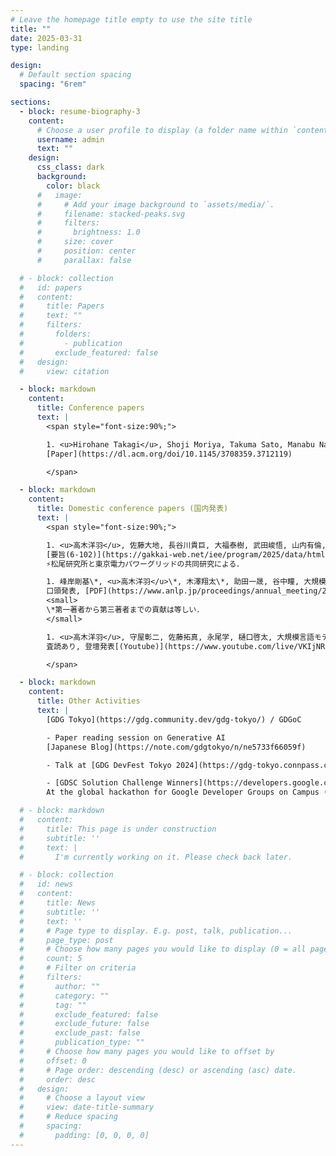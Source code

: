 ```yaml
---
# Leave the homepage title empty to use the site title
title: ""
date: 2025-03-31
type: landing

design:
  # Default section spacing
  spacing: "6rem"

sections:
  - block: resume-biography-3
    content:
      # Choose a user profile to display (a folder name within `content/authors/`)
      username: admin
      text: ""
    design:
      css_class: dark
      background:
        color: black
      #   image:
      #     # Add your image background to `assets/media/`.
      #     filename: stacked-peaks.svg
      #     filters:
      #       brightness: 1.0
      #     size: cover
      #     position: center
      #     parallax: false

  # - block: collection
  #   id: papers
  #   content:
  #     title: Papers
  #     text: ""
  #     filters:
  #       folders:
  #         - publication
  #       exclude_featured: false
  #   design:
  #     view: citation

  - block: markdown
    content:
      title: Conference papers
      text: |
        <span style="font-size:90%;">

        1. <u>Hirohane Takagi</u>, Shoji Moriya, Takuma Sato, Manabu Nagao, Keita Higuchi. (2025, March). A Framework for Efficient Development and Debugging of Role-Playing Agents with Large Language Models. In Proceedings of the 30th International Conference on Intelligent User Interfaces (pp. 70-88).  
        [Paper](https://dl.acm.org/doi/10.1145/3708359.3712119)

        </span>

  - block: markdown
    content:
      title: Domestic conference papers (国内発表)
      text: |
        <span style="font-size:90%;">

        1. <u>高木洋羽</u>, 佐藤大地, 長谷川貴巨, 大福泰樹, 武田峻悟, 山内有倫, 高橋孝樹, 国藤靖彦, 機械学習と波形補正を用いたスマートメーター計測値からPV出力と実需要への分離推定, 令和7年電気学会全国大会, (2025.3).  
        [要旨(6-102)](https://gakkai-web.net/iee/program/2025/data/html/general/general9.html)  
        ⚡︎松尾研究所と東京電力パワーグリッドの共同研究による．

        1. 峰岸剛基\*, <u>高木洋羽</u>\*, 木澤翔太\*, 助田一晟, 谷中瞳, 大規模言語モデルにおいて数値属性間で共有されるスケーリングベクトルの解析とその応用, 言語処理学会第31回年次大会, (2025.3).  
        口頭発表, [PDF](https://www.anlp.jp/proceedings/annual_meeting/2025/pdf_dir/A6-2.pdf)，若手奨励賞（対象487件中20件）🎉  
        <small>
        \*第一著者から第三著者までの貢献は等しい．
        </small>

        1. <u>高木洋羽</u>, 守屋彰二, 佐藤拓真, 永尾学, 樋口啓太, 大規模言語モデルを用いたロールプレイエージェントの効率的な開発と動作検証のためのフレームワーク, インタラクション2025, (2025.3).  
        査読あり, 登壇発表[(Youtube)](https://www.youtube.com/live/VKIjNRDV5Ds?feature=shared&t=2780), [Webカタログ(17)](https://www.interaction-ipsj.org/2025/web-catalog/)，[PDF] (後日公開予定)

        </span>

  - block: markdown
    content:
      title: Other Activities
      text: |
        [GDG Tokyo](https://gdg.community.dev/gdg-tokyo/) / GDGoC  

        - Paper reading session on Generative AI  
        [Japanese Blog](https://note.com/gdgtokyo/n/ne5733f66059f)

        - Talk at [GDG DevFest Tokyo 2024](https://gdg-tokyo.connpass.com/event/335192/) about the introduction of GDGoC.

        - [GDSC Solution Challenge Winners](https://developers.google.com/community/gdsc-solution-challenge/winners)  
        At the global hackathon for Google Developer Groups on Campus ([GDCoC](https://developers.google.com/community); formerly Google Developer Student Clubs), leading the UTokyo team to win the 2024 Global Top 100 award!

  # - block: markdown
  #   content:
  #     title: This page is under construction
  #     subtitle: ''
  #     text: |
  #       I'm currently working on it. Please check back later.

  # - block: collection
  #   id: news
  #   content:
  #     title: News
  #     subtitle: ''
  #     text: ''
  #     # Page type to display. E.g. post, talk, publication...
  #     page_type: post
  #     # Choose how many pages you would like to display (0 = all pages)
  #     count: 5
  #     # Filter on criteria
  #     filters:
  #       author: ""
  #       category: ""
  #       tag: ""
  #       exclude_featured: false
  #       exclude_future: false
  #       exclude_past: false
  #       publication_type: ""
  #     # Choose how many pages you would like to offset by
  #     offset: 0
  #     # Page order: descending (desc) or ascending (asc) date.
  #     order: desc
  #   design:
  #     # Choose a layout view
  #     view: date-title-summary
  #     # Reduce spacing
  #     spacing:
  #       padding: [0, 0, 0, 0]
---
```

